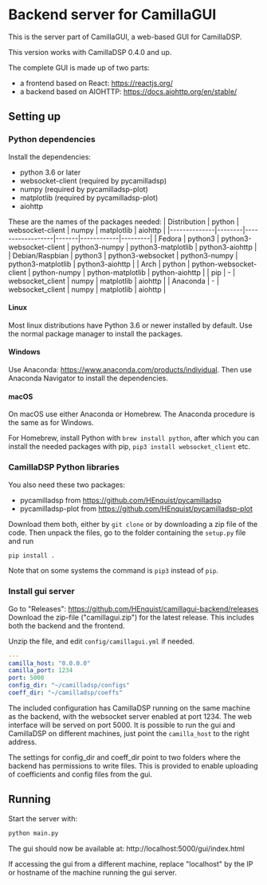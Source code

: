 # Backend server for CamillaGUI

This is the server part of CamillaGUI, a web-based GUI for CamillaDSP.

This version works with CamillaDSP 0.4.0 and up.

The complete GUI is made up of two parts:
- a frontend based on React: https://reactjs.org/ 
- a backend based on AIOHTTP: https://docs.aiohttp.org/en/stable/

## Setting up
### Python dependencies
Install the dependencies:
- python 3.6 or later
- websocket-client (required by pycamilladsp)
- numpy (required by pycamilladsp-plot)
- matplotlib (required by pycamilladsp-plot)
- aiohttp


These are the names of the packages needed:
| Distribution | python | websocket-client | numpy | matplotlib | aiohttp |
|--------------|--------|------------------|-------|------------|---------|
| Fedora | python3 | python3-websocket-client | python3-numpy | python3-matplotlib | python3-aiohttp |
| Debian/Raspbian | python3 | python3-websocket | python3-numpy | python3-matplotlib | python3-aiohttp |
| Arch | python | python-websocket-client | python-numpy | python-matplotlib | python-aiohttp |
| pip | - | websocket_client | numpy | matplotlib | aiohttp |
| Anaconda | - | websocket_client | numpy | matplotlib | aiohttp |

#### Linux
Most linux distributions have Python 3.6 or newer installed by default. Use the normal package manager to install the packages.

#### Windows
Use Anaconda: https://www.anaconda.com/products/individual. Then use Anaconda Navigator to install the dependencies.

#### macOS
On macOS use either Anaconda or Homebrew. The Anaconda procedure is the same as for Windows. 

For Homebrew, install Python with `brew install python`, after which you can install the needed packages with pip, `pip3 install websocket_client` etc.

### CamillaDSP Python libraries
You also need these two packages:
- pycamilladsp from https://github.com/HEnquist/pycamilladsp
- pycamilladsp-plot from https://github.com/HEnquist/pycamilladsp-plot

Download them both, either by `git clone` or by downloading a zip file of the code. Then unpack the files, go to the folder containing the `setup.py` file and run 
```sh
pip install .
```
Note that on some systems the command is `pip3` instead of `pip`.


### Install gui server
Go to "Releases": https://github.com/HEnquist/camillagui-backend/releases
Download the zip-file ("camillagui.zip") for the latest release. This includes both the backend and the frontend.

Unzip the file, and edit `config/camillagui.yml` if needed.

```yaml
---
camilla_host: "0.0.0.0"
camilla_port: 1234
port: 5000
config_dir: "~/camilladsp/configs"
coeff_dir: "~/camilladsp/coeffs"
```
The included configuration has CamillaDSP running on the same machine as the backend, with the websocket server enabled at port 1234. The web interface will be served on port 5000. It is possible to run the gui and CamillaDSP on different machines, just point the `camilla_host` to the right address.

The settings for config_dir and coeff_dir point to two folders where the backend has permissions to write files. This is provided to enable uploading of coefficients and config files from the gui. 


## Running
Start the server with:
```sh
python main.py
```

The gui should now be available at: http://localhost:5000/gui/index.html

If accessing the gui from a different machine, replace "localhost" by the IP or hostname of the machine running the gui server.


